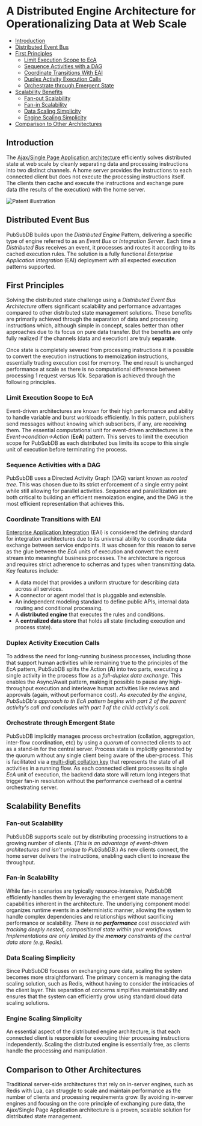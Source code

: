 # A Distributed Engine Architecture for Operationalizing Data at Web Scale

- [Introduction](#introduction)
- [Distributed Event Bus](#distributed-event-bus)
- [First Principles](#first-principles)
  * [Limit Execution Scope to EcA](#limit-execution-scope-to-eca)
  * [Sequence Activities with a DAG](#sequence-activities-with-a-dag)
  * [Coordinate Transitions With EAI](#coordinate-transitions-with-eai)
  * [Duplex Activity Execution Calls](#duplex-activity-execution-calls)
  * [Orchestrate through Emergent State](#orchestrate-through-emergent-state)
- [Scalability Benefits](#scalability-benefits)
  * [Fan-out Scalability](#fan-out-scalability)
  * [Fan-in Scalability](#fan-in-scalability)
  * [Data Scaling Simplicity](#data-scaling-simplicity)
  * [Engine Scaling Simplicity](#engine-scaling-simplicity)
- [Comparison to Other Architectures](#comparison-to-other-architectures)

## Introduction
The [Ajax/Single Page Application architecture](https://patents.google.com/patent/US8136109) efficiently solves distributed state at web scale by cleanly separating data and processing instructions into two distinct channels. A home server provides the instructions to each connected client but does not execute the processing instructions itself. The clients then cache and execute the instructions and exchange pure data (the results of the execution) with the home server.

<img src="https://patentimages.storage.googleapis.com/7e/cb/e1/4d40791b381af8/US08136109-20120313-D00000.png" alt="Patent illustration" style="max-width: 600px;">

## Distributed Event Bus
PubSubDB builds upon the *Distributed Engine* Pattern, delivering a specific type of engine referred to as an *Event Bus* or *Integration Server*. Each time a *Distributed Bus* receives an event, it processes and routes it according to its cached execution rules. The solution is a fully functional *Enterprise Application Integration* (EAI) deployment with all expected execution patterns supported.

## First Principles
Solving the distributed state challenge using a *Distributed Event Bus Architecture* offers significant scalability and performance advantages compared to other distributed state management solutions. These benefits are primarily achieved through the separation of data and processing instructions which, although simple in concept, scales better than other approaches due to its focus on pure data transfer. But the benefits are only fully realized if the channels (data and execution) are truly **separate**. 

Once state is completely severed from processing instructions it is possible to convert the execution instructions to memoization instructions, essentially trading execution cost for memory. The end result is unchanged performance at scale as there is no computational difference between processing 1 request versus 10k. Separation is achieved through the following principles.

### Limit Execution Scope to EcA
Event-driven architectures are known for their high performance and ability to handle variable and burst workloads efficiently. In this pattern, publishers send messages without knowing which subscribers, if any, are receiving them. The essential computational unit for event-driven architectures is the *Event->condition->Action* (**EcA**) pattern. This serves to limit the execution scope for PubSubDB as each distributed bus limits its scope to this single unit of execution before terminating the process.

### Sequence Activities with a DAG
PubSubDB uses a Directed Activity Graph (DAG) variant known as *rooted tree*. This was chosen due to its strict enforcement of a single entry point while still allowing for parallel activities. Sequence and paralellization are both critical to building an efficient memoization engine, and the DAG is the most efficient representation that achieves this. 

### Coordinate Transitions with EAI
[Enterprise Application Integration](https://en.wikipedia.org/wiki/Enterprise_application_integration) (EAI) is considered the defining standard for integration architectures due to its universal ability to coordinate data exchange between service endpoints. It was chosen for this reason to serve as the glue between the *EcA* units of execution and convert the event stream into meaningful business processes. The architecture is rigorous and requires strict adherence to schemas and types when transmitting data. Key features include:

 * A data model that provides a uniform structure for describing data across all services.
 * A connector or agent model that is pluggable and extensible.
 * An independent modeling standard to define public APIs, internal data routing and conditional processing.
 * A **distributed engine** that executes the rules and conditions.
 * A **centralized data store** that holds all state (including execution and process state).

### Duplex Activity Execution Calls
To address the need for long-running business processes, including those that support human activities while remaining true to the principles of the *EcA* pattern, PubSubDB splits the Action (**A**) into two parts, executing a single activity in the process flow as a *full-duplex data exchange*. This enables the Async/Await pattern, making it possible to pause any high-throughput execution and interleave human activities like reviews and approvals (again, without performance cost). *As executed by the engine, PubSubDb's approach to th EcA pattern begins with part 2 of the parent activity's call and concludes with part 1 of the child activity's call.*

### Orchestrate through Emergent State
PubSubDB implicitly manages process orchestration (collation, aggregation, inter-flow coordination, etc) by using a *quorum* of connected clients to act as a stand-in for the central server. Process state is implicitly generated by the quorum without any single client being aware of the uber-process. This is facilitated via a [multi-digit collation key](../services/collator/README.md) that represents the state of all activities in a running flow. As each connected client processes its single *EcA* unit of execution, the backend data store will return long integers that trigger fan-in resolution without the performance overhead of a central orchestrating server.

## Scalability Benefits
### Fan-out Scalability
PubSubDB supports scale out by distributing processing instructions to a growing number of clients. (*This is an advantage of event-driven architectures and isn't unique to PubSubDB.*) As new clients connect, the home server delivers the instructions, enabling each client to increase the throughput.

### Fan-in Scalability
While fan-in scenarios are typically resource-intensive, PubSubDB efficiently handles them by leveraging the emergent state management capabilities inherent in the architecture. The underlying component model organizes runtime events in a deterministic manner, allowing the system to handle complex dependencies and relationships without sacrificing performance or scalability. *There is no **performance** cost associated with tracking deeply nested, compositional state within your workflows. Implementations are only limited by the **memory** constraints of the central data store (e.g, Redis).*

### Data Scaling Simplicity
Since PubSubDB focuses on exchanging pure data, scaling the system becomes more straightforward. The primary concern is managing the data scaling solution, such as Redis, without having to consider the intricacies of the client layer. This separation of concerns simplifies maintainability and ensures that the system can efficiently grow using standard cloud data scaling solutions.

### Engine Scaling Simplicity
An essential aspect of the distributed engine architecture, is that each connected client is responsible for executing thier processing instructions independently. Scaling the distributed engine is essentially free, as clients handle the processing and manipulation.

## Comparison to Other Architectures
Traditional server-side architectures that rely on in-server engines, such as Redis with Lua, can struggle to scale and maintain performance as the number of clients and processing requirements grow. By avoiding in-server engines and focusing on the core principle of exchanging pure data, the Ajax/Single Page Application architecture is a proven, scalable solution for distributed state management.
